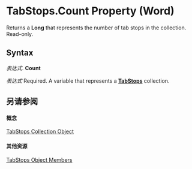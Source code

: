 
# TabStops.Count Property (Word)

Returns a  **Long** that represents the number of tab stops in the collection. Read-only.


## Syntax

 _表达式_. **Count**

 _表达式_ Required. A variable that represents a **[TabStops](2d3bcac4-db8c-05fe-1cc1-5d90774f84fb.md)** collection.


## 另请参阅


#### 概念


[TabStops Collection Object](2d3bcac4-db8c-05fe-1cc1-5d90774f84fb.md)
#### 其他资源


[TabStops Object Members](http://msdn.microsoft.com/library/c457704a-7439-3cb9-d6b1-d05b5a5fdd12%28Office.15%29.aspx)